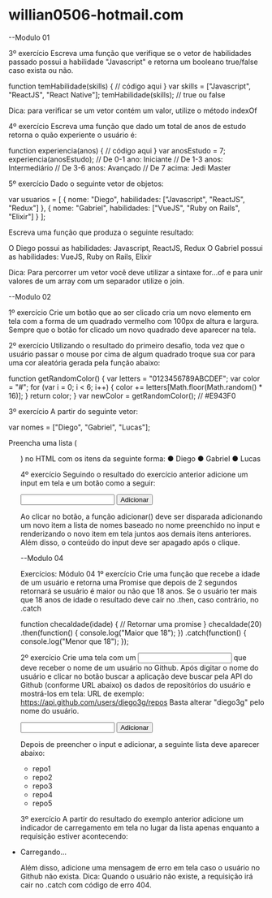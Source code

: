 # willian0506-hotmail.com

--Modulo 01

3º exercício
Escreva uma função que verifique se o vetor de habilidades passado possui a habilidade "Javascript"
e retorna um booleano true/false caso exista ou não.

function temHabilidade(skills) {
 // código aqui
}
var skills = ["Javascript", "ReactJS", "React Native"];
temHabilidade(skills); // true ou false

Dica: para verificar se um vetor contém um valor, utilize o método indexOf

4º exercício
Escreva uma função que dado um total de anos de estudo retorna o quão experiente o usuário é:

function experiencia(anos) {
 // código aqui
}
var anosEstudo = 7;
experiencia(anosEstudo);
// De 0-1 ano: Iniciante
// De 1-3 anos: Intermediário
// De 3-6 anos: Avançado
// De 7 acima: Jedi Master

5º exercício
Dado o seguinte vetor de objetos:

var usuarios = [
 {
 nome: "Diego",
 habilidades: ["Javascript", "ReactJS", "Redux"]
 },
 {
 nome: "Gabriel",
 habilidades: ["VueJS", "Ruby on Rails", "Elixir"]
 }
];

Escreva uma função que produza o seguinte resultado:

O Diego possui as habilidades: Javascript, ReactJS, Redux
O Gabriel possui as habilidades: VueJS, Ruby on Rails, Elixir

Dica: Para percorrer um vetor você deve utilizar a sintaxe for...of e para unir valores de um array
com um separador utilize o join.


--Modulo 02

1º exercício
Crie um botão que ao ser clicado cria um novo elemento em tela com a forma de um quadrado
vermelho com 100px de altura e largura. Sempre que o botão for clicado um novo quadrado deve
aparecer na tela.

2º exercício
Utilizando o resultado do primeiro desafio, toda vez que o usuário passar o mouse por cima de
algum quadrado troque sua cor para uma cor aleatória gerada pela função abaixo:

function getRandomColor() {
 var letters = "0123456789ABCDEF";
 var color = "#";
 for (var i = 0; i < 6; i++) {
 color += letters[Math.floor(Math.random() * 16)];
 }
 return color;
}
var newColor = getRandomColor(); // #E943F0

3º exercício
A partir do seguinte vetor:

var nomes = ["Diego", "Gabriel", "Lucas"];

Preencha uma lista (<ul>) no HTML com os itens da seguinte forma:
● Diego
● Gabriel
● Lucas

4º exercício
Seguindo o resultado do exercício anterior adicione um input em tela e um botão como a seguir:

<input type="text" name="nome">
<button onClick="adicionar()">Adicionar</button>

Ao clicar no botão, a função adicionar() deve ser disparada adicionando um novo item a lista de
nomes baseado no nome preenchido no input e renderizando o novo item em tela juntos aos
demais itens anteriores. Além disso, o conteúdo do input deve ser apagado após o clique.


--Modulo 04

Exercícios: Módulo 04
1º exercício
Crie uma função que recebe a idade de um usuário e retorna uma Promise que depois de 2
segundos retornará se usuário é maior ou não que 18 anos. Se o usuário ter mais que 18 anos de
idade o resultado deve cair no .then, caso contrário, no .catch

function checaIdade(idade) {
 // Retornar uma promise
}
checaIdade(20)
 .then(function() {
 console.log("Maior que 18");
 })
 .catch(function() {
 console.log("Menor que 18");
 });

2º exercício
Crie uma tela com um <input> que deve receber o nome de um usuário no Github. Após digitar o
nome do usuário e clicar no botão buscar a aplicação deve buscar pela API do Github (conforme
URL abaixo) os dados de repositórios do usuário e mostrá-los em tela:
URL de exemplo: https://api.github.com/users/diego3g/repos
Basta alterar "diego3g" pelo nome do usuário.

<input type="text" name="user">
<button onclick="">Adicionar</button>

Depois de preencher o input e adicionar, a seguinte lista deve aparecer abaixo:

<ul>
 <li>repo1</li>
 <li>repo2</li>
 <li>repo3</li>
 <li>repo4</li>
 <li>repo5</li>
</ul>

3º exercício
A partir do resultado do exemplo anterior adicione um indicador de carregamento em tela no lugar
da lista apenas enquanto a requisição estiver acontecendo:

<li>Carregando...</li>

Além disso, adicione uma mensagem de erro em tela caso o usuário no Github não exista.
Dica: Quando o usuário não existe, a requisição irá cair no .catch com código de erro 404.
